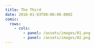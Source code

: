 ```yaml
---
title: The Third
date: 2018-01-03T00:00:00.000Z
comic:
  rows:
    - cols:
        - panel: /assets/images/01.png
        - panel: /assets/images/02.png
---
```


